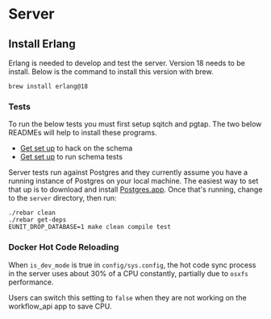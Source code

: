 # Server

## Install Erlang

Erlang is needed to develop and test the server. Version 18 needs to be install. Below
is the command to install this version with brew.

```
brew install erlang@18
```

### Tests

To run the below tests you must first setup sqitch and pgtap. The two below READMEs will help to
install these programs.
*   [Get set up](server/schema/doc/setup_sqitch.md) to hack on the schema
*   [Get set up](server/schema/doc/setup_pgtap.md) to run schema tests

Server tests run against Postgres and they currently assume you have a running
instance of Postgres on your local machine. The easiest way to set that up is
to download and install [Postgres.app](http://postgresapp.com/). Once that's
running, change to the `server` directory, then run:

```
./rebar clean
./rebar get-deps
EUNIT_DROP_DATABASE=1 make clean compile test
```

### Docker Hot Code Reloading

When `is_dev_mode` is true in `config/sys.config`, the hot code sync process in the server
uses about 30% of a CPU constantly, partially due to `osxfs` performance.

Users can switch this setting to `false` when they are not working on the
workflow_api app to save CPU.
